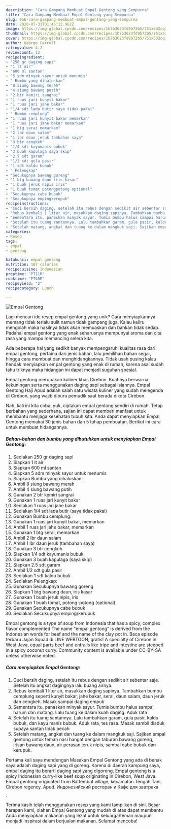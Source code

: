 ```yaml
---
description: "Cara Gampang Membuat Empal Gentong yang Sempurna"
title: "Cara Gampang Membuat Empal Gentong yang Sempurna"
slug: 956-cara-gampang-membuat-empal-gentong-yang-sempurna
date: 2020-07-31T01:45:12.962Z
image: https://img-global.cpcdn.com/recipes/1b7b3623fd9b72b5/751x532cq70/empal-gentong-foto-resep-utama.jpg
thumbnail: https://img-global.cpcdn.com/recipes/1b7b3623fd9b72b5/751x532cq70/empal-gentong-foto-resep-utama.jpg
cover: https://img-global.cpcdn.com/recipes/1b7b3623fd9b72b5/751x532cq70/empal-gentong-foto-resep-utama.jpg
author: George Carroll
ratingvalue: 4.2
reviewcount: 12
recipeingredient:
- "250 gr daging sapi"
- "1 lt air"
- "600 ml santan"
- "5 sdm minyak sayur untuk menumis"
- " Bumbu yang dihaluskan"
- "8 siung bawang merah"
- "4 siung bawang putih"
- "2 btr kemiri sangrai"
- "1 ruas jari kunyit bakar"
- "1 ruas jari jahe bakar"
- "1/4 sdt lada butir saya tidak pakai"
- " Bumbu cemplung"
- "1 ruas jari kunyit bakar memarkan"
- "1 ruas jari jahe bakar memarkan"
- "1 btg serai memarkan"
- "2 lbr daun salam"
- "1 lbr daun jeruk tambahan saya"
- "3 btr cengkeh"
- "1/4 sdt kayumanis bubuk"
- "3 buah kapulaga saya skip"
- "2.5 sdt garam"
- "1/2 sdt gula pasir"
- "1 sdt kaldu bubuk"
- " Pelengkap"
- "Secukupnya bawang goreng"
- "1 btg bawang daun iris kasar"
- "1 buah jeruk nipis iris"
- "1 buah tomat potongpotong optional"
- "Secukupnya cabe bubuk"
- "Secukupnya empingkerupuk"
recipeinstructions:
- "Cuci bersih daging, setelah itu rebus dengan sedikit air sebentar saja. Setelah itu angkat dagingnya lalu buang airnya."
- "Rebus kembali 1 liter air, masukkan daging sapinya. Tambahkan bumbu cemplung seperti kunyit bakar, jahe bakar, serai, daun salam, daun jeruk dan cengkeh. Masak sampai daging empuk"
- "Sementara itu, panaskan minyak sayur. Tumis bumbu halus sampai harum dan matang. Lalu tuang ke dalam kuah daging. Aduk rata"
- "Setelah itu tuang santannya. Lalu tambahkan garam, gula pasir, kaldu bubuk, dan kayu manis bubuk. Aduk rata, tes rasa. Masak sambil diaduk supaya santan tidak pecah"
- "Setelah matang, angkat dan tuang ke dalam mangkuk saji. Sajikan empal gentong untuk teman nasi hangat dengan taburan bawang goreng, irisan bawang daun, air perasan jeruk nipis, sambal cabe bubuk dan kerupuk."
categories:
- Resep
tags:
- empal
- gentong

katakunci: empal gentong 
nutrition: 107 calories
recipecuisine: Indonesian
preptime: "PT11M"
cooktime: "PT40M"
recipeyield: "2"
recipecategory: Lunch

---
```



![Empal Gentong](https://img-global.cpcdn.com/recipes/1b7b3623fd9b72b5/751x532cq70/empal-gentong-foto-resep-utama.jpg)

Lagi mencari ide resep empal gentong yang unik? Cara menyiapkannya memang tidak terlalu sulit namun tidak gampang juga. Kalau keliru mengolah maka hasilnya tidak akan memuaskan dan bahkan tidak sedap. Padahal empal gentong yang enak seharusnya mempunyai aroma dan cita rasa yang mampu memancing selera kita.

Ada beberapa hal yang sedikit banyak mempengaruhi kualitas rasa dari empal gentong, pertama dari jenis bahan, lalu pemilihan bahan segar, hingga cara membuat dan menghidangkannya. Tidak usah pusing kalau hendak menyiapkan empal gentong yang enak di rumah, karena asal sudah tahu triknya maka hidangan ini dapat menjadi suguhan spesial.

Empal gentong merupakan kuliner khas Cirebon. Kuahnya berwarna kekuningan serta menggunakan daging sapi sebagai isiannya. Empal Gentong Haji Apud adalah salah satu wisata kuliner yang sudah melegenda di Cirebon, yang wajib diburu pemudik saat berada dikota Cirebon.


Nah, kali ini kita coba, yuk, ciptakan empal gentong sendiri di rumah. Tetap berbahan yang sederhana, sajian ini dapat memberi manfaat untuk membantu menjaga kesehatan tubuh kita. Anda dapat menyiapkan Empal Gentong memakai 30 jenis bahan dan 5 tahap pembuatan. Berikut ini cara untuk membuat hidangannya.

<!--inarticleads1-->

##### Bahan-bahan dan bumbu yang dibutuhkan untuk menyiapkan Empal Gentong:

1. Sediakan 250 gr daging sapi
1. Siapkan 1 lt air
1. Siapkan 600 ml santan
1. Siapkan 5 sdm minyak sayur untuk menumis
1. Siapkan  Bumbu yang dihaluskan:
1. Ambil 8 siung bawang merah
1. Ambil 4 siung bawang putih
1. Gunakan 2 btr kemiri sangrai
1. Gunakan 1 ruas jari kunyit bakar
1. Sediakan 1 ruas jari jahe bakar
1. Sediakan 1/4 sdt lada butir (saya tidak pakai)
1. Gunakan  Bumbu cemplung:
1. Gunakan 1 ruas jari kunyit bakar, memarkan
1. Ambil 1 ruas jari jahe bakar, memarkan
1. Gunakan 1 btg serai, memarkan
1. Ambil 2 lbr daun salam
1. Ambil 1 lbr daun jeruk (tambahan saya)
1. Gunakan 3 btr cengkeh
1. Siapkan 1/4 sdt kayumanis bubuk
1. Gunakan 3 buah kapulaga (saya skip)
1. Siapkan 2.5 sdt garam
1. Ambil 1/2 sdt gula pasir
1. Sediakan 1 sdt kaldu bubuk
1. Sediakan  Pelengkap:
1. Gunakan Secukupnya bawang goreng
1. Siapkan 1 btg bawang daun, iris kasar
1. Gunakan 1 buah jeruk nipis, iris
1. Gunakan 1 buah tomat, potong-potong (optional)
1. Gunakan Secukupnya cabe bubuk
1. Sediakan Secukupnya emping/kerupuk


Empal gentong is a type of soup from Indonesia that has a spicy, complex flavor complemented The name &#34;empal gentong&#34; is derived from the Indonesian words for beef and the name of the clay pot in. Baca episode terbaru Jajan Squad di LINE WEBTOON, gratis! A specialty of Cirebon in West Java, equal parts beef and entrails like tripe and intestine are steeped in a spicy coconut curry. Community content is available under CC-BY-SA unless otherwise noted. 

<!--inarticleads2-->

##### Cara menyiapkan Empal Gentong:

1. Cuci bersih daging, setelah itu rebus dengan sedikit air sebentar saja. Setelah itu angkat dagingnya lalu buang airnya.
1. Rebus kembali 1 liter air, masukkan daging sapinya. Tambahkan bumbu cemplung seperti kunyit bakar, jahe bakar, serai, daun salam, daun jeruk dan cengkeh. Masak sampai daging empuk
1. Sementara itu, panaskan minyak sayur. Tumis bumbu halus sampai harum dan matang. Lalu tuang ke dalam kuah daging. Aduk rata
1. Setelah itu tuang santannya. Lalu tambahkan garam, gula pasir, kaldu bubuk, dan kayu manis bubuk. Aduk rata, tes rasa. Masak sambil diaduk supaya santan tidak pecah
1. Setelah matang, angkat dan tuang ke dalam mangkuk saji. Sajikan empal gentong untuk teman nasi hangat dengan taburan bawang goreng, irisan bawang daun, air perasan jeruk nipis, sambal cabe bubuk dan kerupuk.


Pertama kali saya mendengan Masakan Empal Gentong yang ada di benak saya adalah daging sapi yang di goreng. Karena di daerah kampung saya, empal daging itu berarti daging sapi yang digoreng. Empal gentong is a spicy Indonesian curry-like beef soup originating in Cirebon, West Java. Empal gentong originated from Battembat village, kecamatan Tengah Tani, Cirebon regency. Apud. Индонезийский ресторан и Кафе для завтрака$$$$. 

Terima kasih telah menggunakan resep yang kami tampilkan di sini. Besar harapan kami, olahan Empal Gentong yang mudah di atas dapat membantu Anda menyiapkan makanan yang lezat untuk keluarga/teman maupun menjadi inspirasi dalam berjualan makanan. Selamat mencoba!
